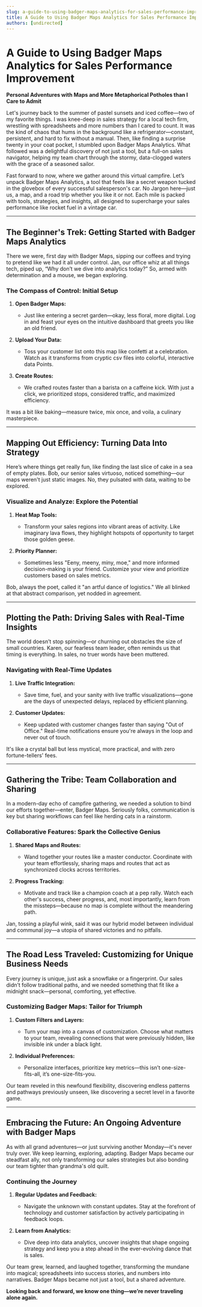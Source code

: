 ```yaml
---
slug: a-guide-to-using-badger-maps-analytics-for-sales-performance-improvement
title: A Guide to Using Badger Maps Analytics for Sales Performance Improvement
authors: [undirected]
---
```



# A Guide to Using Badger Maps Analytics for Sales Performance Improvement

**Personal Adventures with Maps and More Metaphorical Potholes than I Care to Admit**

Let's journey back to the summer of pastel sunsets and iced coffee—two of my favorite things. I was knee-deep in sales strategy for a local tech firm, wrestling with spreadsheets and more numbers than I cared to count. It was the kind of chaos that hums in the background like a refrigerator—constant, persistent, and hard to fix without a manual. Then, like finding a surprise twenty in your coat pocket, I stumbled upon Badger Maps Analytics. What followed was a delightful discovery of not just a tool, but a full-on sales navigator, helping my team chart through the stormy, data-clogged waters with the grace of a seasoned sailor.

Fast forward to now, where we gather around this virtual campfire. Let’s unpack Badger Maps Analytics, a tool that feels like a secret weapon tucked in the glovebox of every successful salesperson's car. No Jargon here—just us, a map, and a road trip whether you like it or not. Each mile is packed with tools, strategies, and insights, all designed to supercharge your sales performance like rocket fuel in a vintage car.

---

## **The Beginner's Trek: Getting Started with Badger Maps Analytics**

There we were, first day with Badger Maps, sipping our coffees and trying to pretend like we had it all under control. Jan, our office whiz at all things tech, piped up, “Why don’t we dive into analytics today?” So, armed with determination and a mouse, we began exploring.

### **The Compass of Control: Initial Setup**

1. **Open Badger Maps:**
   - Just like entering a secret garden—okay, less floral, more digital. Log in and feast your eyes on the intuitive dashboard that greets you like an old friend.

2. **Upload Your Data:**
   - Toss your customer list onto this map like confetti at a celebration. Watch as it transforms from cryptic csv files into colorful, interactive data Points. 

3. **Create Routes:**
   - We crafted routes faster than a barista on a caffeine kick. With just a click, we prioritized stops, considered traffic, and maximized efficiency.

It was a bit like baking—measure twice, mix once, and voila, a culinary masterpiece.

---

## **Mapping Out Efficiency: Turning Data Into Strategy**

Here’s where things get really fun, like finding the last slice of cake in a sea of empty plates. Bob, our senior sales virtuoso, noticed something—our maps weren't just static images. No, they pulsated with data, waiting to be explored.

### **Visualize and Analyze: Explore the Potential**

1. **Heat Map Tools:**
   - Transform your sales regions into vibrant areas of activity. Like imaginary lava flows, they highlight hotspots of opportunity to target those golden geese.

2. **Priority Planner:**
   - Sometimes less "Eeny, meeny, miny, moe," and more informed decision-making is your friend. Customize your view and prioritize customers based on sales metrics.

Bob, always the poet, called it "an artful dance of logistics." We all blinked at that abstract comparison, yet nodded in agreement.

---

## **Plotting the Path: Driving Sales with Real-Time Insights**

The world doesn’t stop spinning—or churning out obstacles the size of small countries. Karen, our fearless team leader, often reminds us that timing is everything. In sales, no truer words have been muttered.

### **Navigating with Real-Time Updates**

1. **Live Traffic Integration:**
   - Save time, fuel, and your sanity with live traffic visualizations—gone are the days of unexpected delays, replaced by efficient planning.

2. **Customer Updates:**
   - Keep updated with customer changes faster than saying "Out of Office." Real-time notifications ensure you're always in the loop and never out of touch.

It's like a crystal ball but less mystical, more practical, and with zero fortune-tellers' fees.

---

## **Gathering the Tribe: Team Collaboration and Sharing**

In a modern-day echo of campfire gathering, we needed a solution to bind our efforts together—enter, Badger Maps. Seriously folks, communication is key but sharing workflows can feel like herding cats in a rainstorm.

### **Collaborative Features: Spark the Collective Genius**

1. **Shared Maps and Routes:**
   - Wand together your routes like a master conductor. Coordinate with your team effortlessly, sharing maps and routes that act as synchronized clocks across territories.

2. **Progress Tracking:**
   - Motivate and track like a champion coach at a pep rally. Watch each other's success, cheer progress, and, most importantly, learn from the missteps—because no map is complete without the meandering path.

Jan, tossing a playful wink, said it was our hybrid model between individual and communal joy—a utopia of shared victories and no pitfalls.

---

## **The Road Less Traveled: Customizing for Unique Business Needs**

Every journey is unique, just ask a snowflake or a fingerprint. Our sales didn’t follow traditional paths, and we needed something that fit like a midnight snack—personal, comforting, yet effective.

### **Customizing Badger Maps: Tailor for Triumph**

1. **Custom Filters and Layers:**
   - Turn your map into a canvas of customization. Choose what matters to your team, revealing connections that were previously hidden, like invisible ink under a black light.

2. **Individual Preferences:**
   - Personalize interfaces, prioritize key metrics—this isn’t one-size-fits-all, it’s one-size-fits-you.

Our team reveled in this newfound flexibility, discovering endless patterns and pathways previously unseen, like discovering a secret level in a favorite game.

---

## **Embracing the Future: An Ongoing Adventure with Badger Maps**

As with all grand adventures—or just surviving another Monday—it's never truly over. We keep learning, exploring, adapting. Badger Maps became our steadfast ally, not only transforming our sales strategies but also bonding our team tighter than grandma's old quilt.

### **Continuing the Journey**

1. **Regular Updates and Feedback:**
   - Navigate the unknown with constant updates. Stay at the forefront of technology and customer satisfaction by actively participating in feedback loops.

2. **Learn from Analytics:**
   - Dive deep into data analytics, uncover insights that shape ongoing strategy and keep you a step ahead in the ever-evolving dance that is sales.

Our team grew, learned, and laughed together, transforming the mundane into magical; spreadsheets into success stories, and numbers into narratives. Badger Maps became not just a tool, but a shared adventure.

**Looking back and forward, we know one thing—we’re never traveling alone again.**